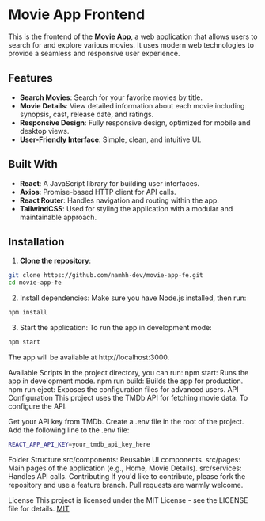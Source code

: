 # Movie App Frontend

This is the frontend of the **Movie App**, a web application that allows users to search for and explore various movies. It uses modern web technologies to provide a seamless and responsive user experience.

## Features

- **Search Movies**: Search for your favorite movies by title.
- **Movie Details**: View detailed information about each movie including synopsis, cast, release date, and ratings.
- **Responsive Design**: Fully responsive design, optimized for mobile and desktop views.
- **User-Friendly Interface**: Simple, clean, and intuitive UI.

## Built With

- **React**: A JavaScript library for building user interfaces.
- **Axios**: Promise-based HTTP client for API calls.
- **React Router**: Handles navigation and routing within the app.
- **TailwindCSS**: Used for styling the application with a modular and maintainable approach.

## Installation

1. **Clone the repository**:
 ```bash
 git clone https://github.com/namhh-dev/movie-app-fe.git
 cd movie-app-fe
 ```
2. Install dependencies: Make sure you have Node.js installed, then run:
```bash
npm install
```

3. Start the application: To run the app in development mode:
```bash
npm start
```
The app will be available at http://localhost:3000.

Available Scripts
In the project directory, you can run:
npm start: Runs the app in development mode.
npm run build: Builds the app for production.
npm run eject: Exposes the configuration files for advanced users.
API Configuration
This project uses the TMDb API for fetching movie data. To configure the API:

Get your API key from TMDb.
Create a .env file in the root of the project.
Add the following line to the .env file:
```bash
REACT_APP_API_KEY=your_tmdb_api_key_here
```
Folder Structure
src/components: Reusable UI components.
src/pages: Main pages of the application (e.g., Home, Movie Details).
src/services: Handles API calls.
Contributing
If you'd like to contribute, please fork the repository and use a feature branch. Pull requests are warmly welcome.

License
This project is licensed under the MIT License - see the LICENSE file for details.
[MIT](https://choosealicense.com/licenses/mit/)
